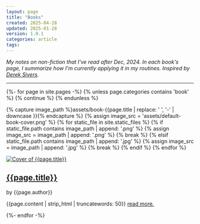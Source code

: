 ```yaml
---
layout: page
title: "Books"
created: 2025-04-28
updated: 2025-01-28
version: 1.0.1
categories: article
tags:
---
```


_My notes on non-fiction that I've read after Dec, 2024. In each book's page, I summarize how I'm currently applying it in my routines. Inspired by [Derek Sivers](https://sive.rs/book)_.

---

{%- for page in site.pages -%} {% unless page.categories contains 'book' %} {%
continue %} {% endunless %}

  {% capture image_path %}assets/book-{{page.title | replace: ' ', '-' | downcase }}{% endcapture %}
  {% assign image_src = 'assets/default-book-cover.png' %}
  {% for static_file in site.static_files %}
    {% if static_file.path contains image_path | append: '.png' %}
      {% assign image_src = image_path | append: '.png' %}
      {% break %}
    {% elsif static_file.path contains image_path | append: '.jpg' %}
      {% assign image_src = image_path | append: '.jpg' %}
      {% break %}
    {% endif %}
  {% endfor %}

  <article class="book">
      <a href="/{{page.path | replace: '.md', '' }}" class="book-title">
          <img
              src="/{{ image_src }}"
              alt="Cover of {{page.title}}"
              class="book-image"
          />
      </a>
      <a href="/{{page.path | replace: '.md', '' }}" class="book-title">
          <h2 class="book-title">{{page.title}}</h2>
      </a>
      <div class="book-author">by {{page.author}}</div>
      <p class="book-description">
          {{page.content | strip_html | truncatewords: 50}}
          <a href="/{{page.path | replace: '.md', '' }}" class="">read more.</a>
      </p>
  </article>
{%- endfor -%}
